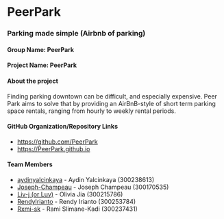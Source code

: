 # PeerPark
### Parking made simple (Airbnb of parking)

#### Group Name: PeerPark
#### Project Name: PeerPark

#### About the project
Finding parking downtown can be difficult, and especially expensive. Peer Park aims to solve that by providing an AirBnB-style of short term parking space rentals, ranging from hourly to weekly rental periods. 

#### GitHub Organization/Repository Links
* https://github.com/PeerPark
* https://PeerPark.github.io

#### Team Members
* [aydinyalcinkaya](https://github.com/aydinyalcinkaya) - Aydin Yalcinkaya (300238613)
* [Joseph-Champeau](https://github.com/Joseph-Champeau) - Joseph Champeau (300170535)
* [Liv-j (or Luv)](https://github.com/Liv-j) - Olivia Jia (300215786)
* [RendyIrianto](https://github.com/RendyIrianto) - Rendy Irianto (300253784)
* [Rxmi-sk](https://github.com/Rxmi-sk) - Rami Slimane-Kadi (300237431)
